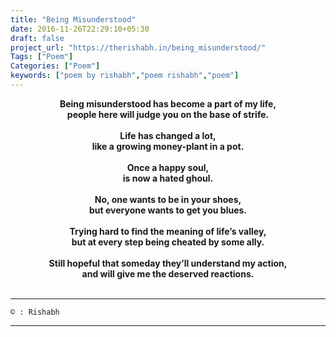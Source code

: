 ```yaml
---
title: "Being Misunderstood"
date: 2016-11-26T22:29:10+05:30
draft: false
project_url: "https://therishabh.in/being_misunderstood/"
Tags: ["Poem"]
Categories: ["Poem"]
keywords: ["poem by rishabh","poem rishabh","poem"]
---
```



<center><b>
Being misunderstood has become a part of my life,<br>
people here will judge you on the base of strife.<br><br>
Life has changed a lot,<br>
like a growing money-plant in a pot.<br><br>
Once a happy soul,<br>
is now a hated ghoul.<br><br>
No, one wants to be in your shoes,<br>
but everyone wants to get you blues.<br><br>
Trying hard to find the meaning of life’s valley,<br>
but at every step being cheated by some ally.<br><br>
Still hopeful that someday they’ll understand my action,<br>
and will give me the deserved reactions.<br><br>
</b></center>

___________________________________________
```
© : Rishabh
```

___________________________________________
